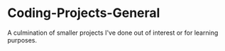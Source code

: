 # Coding-Projects-General

A culmination of smaller projects I've done out of interest or for learning purposes.
